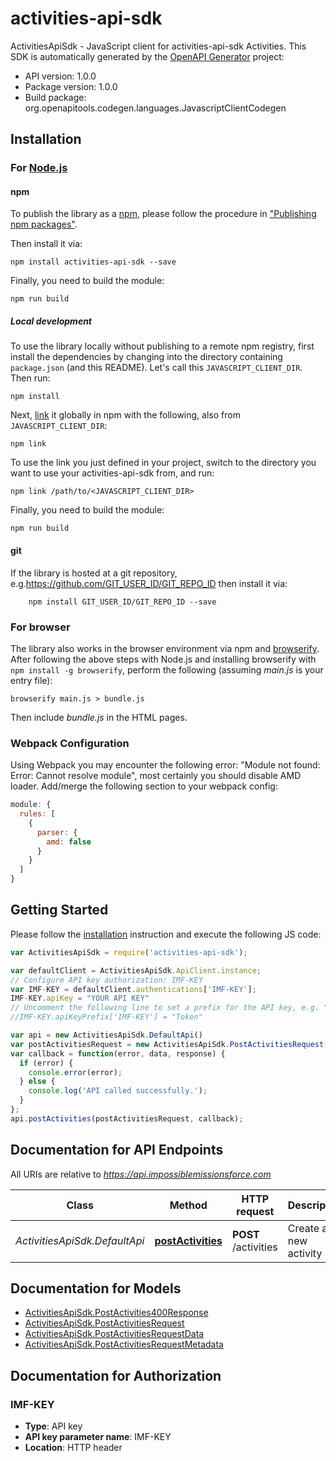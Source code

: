 # activities-api-sdk

ActivitiesApiSdk - JavaScript client for activities-api-sdk
Activities.
This SDK is automatically generated by the [OpenAPI Generator](https://openapi-generator.tech) project:

- API version: 1.0.0
- Package version: 1.0.0
- Build package: org.openapitools.codegen.languages.JavascriptClientCodegen

## Installation

### For [Node.js](https://nodejs.org/)

#### npm

To publish the library as a [npm](https://www.npmjs.com/), please follow the procedure in ["Publishing npm packages"](https://docs.npmjs.com/getting-started/publishing-npm-packages).

Then install it via:

```shell
npm install activities-api-sdk --save
```

Finally, you need to build the module:

```shell
npm run build
```

##### Local development

To use the library locally without publishing to a remote npm registry, first install the dependencies by changing into the directory containing `package.json` (and this README). Let's call this `JAVASCRIPT_CLIENT_DIR`. Then run:

```shell
npm install
```

Next, [link](https://docs.npmjs.com/cli/link) it globally in npm with the following, also from `JAVASCRIPT_CLIENT_DIR`:

```shell
npm link
```

To use the link you just defined in your project, switch to the directory you want to use your activities-api-sdk from, and run:

```shell
npm link /path/to/<JAVASCRIPT_CLIENT_DIR>
```

Finally, you need to build the module:

```shell
npm run build
```

#### git

If the library is hosted at a git repository, e.g.https://github.com/GIT_USER_ID/GIT_REPO_ID
then install it via:

```shell
    npm install GIT_USER_ID/GIT_REPO_ID --save
```

### For browser

The library also works in the browser environment via npm and [browserify](http://browserify.org/). After following
the above steps with Node.js and installing browserify with `npm install -g browserify`,
perform the following (assuming *main.js* is your entry file):

```shell
browserify main.js > bundle.js
```

Then include *bundle.js* in the HTML pages.

### Webpack Configuration

Using Webpack you may encounter the following error: "Module not found: Error:
Cannot resolve module", most certainly you should disable AMD loader. Add/merge
the following section to your webpack config:

```javascript
module: {
  rules: [
    {
      parser: {
        amd: false
      }
    }
  ]
}
```

## Getting Started

Please follow the [installation](#installation) instruction and execute the following JS code:

```javascript
var ActivitiesApiSdk = require('activities-api-sdk');

var defaultClient = ActivitiesApiSdk.ApiClient.instance;
// Configure API key authorization: IMF-KEY
var IMF-KEY = defaultClient.authentications['IMF-KEY'];
IMF-KEY.apiKey = "YOUR API KEY"
// Uncomment the following line to set a prefix for the API key, e.g. "Token" (defaults to null)
//IMF-KEY.apiKeyPrefix['IMF-KEY'] = "Token"

var api = new ActivitiesApiSdk.DefaultApi()
var postActivitiesRequest = new ActivitiesApiSdk.PostActivitiesRequest(); // {PostActivitiesRequest} 
var callback = function(error, data, response) {
  if (error) {
    console.error(error);
  } else {
    console.log('API called successfully.');
  }
};
api.postActivities(postActivitiesRequest, callback);

```

## Documentation for API Endpoints

All URIs are relative to *https://api.impossiblemissionsforce.com*

Class | Method | HTTP request | Description
------------ | ------------- | ------------- | -------------
*ActivitiesApiSdk.DefaultApi* | [**postActivities**](docs/DefaultApi.md#postActivities) | **POST** /activities | Create a new activity


## Documentation for Models

 - [ActivitiesApiSdk.PostActivities400Response](docs/PostActivities400Response.md)
 - [ActivitiesApiSdk.PostActivitiesRequest](docs/PostActivitiesRequest.md)
 - [ActivitiesApiSdk.PostActivitiesRequestData](docs/PostActivitiesRequestData.md)
 - [ActivitiesApiSdk.PostActivitiesRequestMetadata](docs/PostActivitiesRequestMetadata.md)


## Documentation for Authorization



### IMF-KEY


- **Type**: API key
- **API key parameter name**: IMF-KEY
- **Location**: HTTP header

